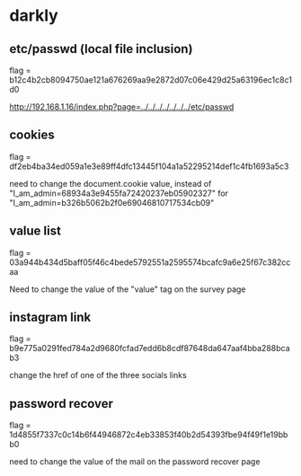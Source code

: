 # darkly

## etc/passwd (local file inclusion)

flag = b12c4b2cb8094750ae121a676269aa9e2872d07c06e429d25a63196ec1c8c1d0

http://192.168.1.16/index.php?page=../../../../../../../etc/passwd

## cookies

flag = df2eb4ba34ed059a1e3e89ff4dfc13445f104a1a52295214def1c4fb1693a5c3

need to change the document.cookie value, instead of "I_am_admin=68934a3e9455fa72420237eb05902327" for "I_am_admin=b326b5062b2f0e69046810717534cb09"

## value list

flag = 03a944b434d5baff05f46c4bede5792551a2595574bcafc9a6e25f67c382ccaa

Need to change the value of the "value" tag on the survey page

## instagram link

flag = b9e775a0291fed784a2d9680fcfad7edd6b8cdf87648da647aaf4bba288bcab3

change the href of one of the three socials links

## password recover

flag = 1d4855f7337c0c14b6f44946872c4eb33853f40b2d54393fbe94f49f1e19bbb0

need to change the value of the mail on the password recover page
